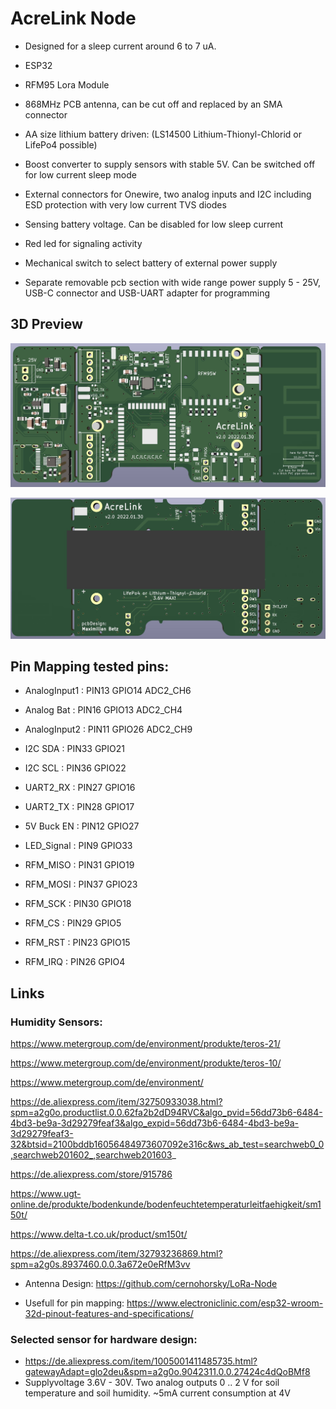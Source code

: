 # AcreLink Node

- Designed for a sleep current around 6 to 7 uA. 
- ESP32
- RFM95 Lora Module
- 868MHz PCB antenna, can be cut off and replaced by an SMA connector
- AA size lithium battery driven: (LS14500 Lithium-Thionyl-Chlorid or LifePo4 possible)
- Boost converter to supply sensors with stable 5V. Can be switched off for low current sleep mode
- External connectors for Onewire, two analog inputs and I2C including ESD protection with very low current TVS diodes
- Sensing battery voltage. Can be disabled for low sleep current
- Red led for signaling activity
- Mechanical switch to select battery of external power supply 

- Separate removable pcb section with wide range power supply 5 - 25V,  USB-C connector and USB-UART adapter for programming


## 3D Preview 
![3D Preview](media/3d_front.JPG)

![3D Preview](media/3d_back.jpg)

## Pin Mapping tested pins:   

- AnalogInput1 : PIN13  GPIO14  ADC2_CH6
- Analog Bat   : PIN16  GPIO13  ADC2_CH4 
- AnalogInput2 : PIN11 GPIO26   ADC2_CH9
- I2C SDA	   : PIN33 GPIO21 		
- I2C SCL 	   : PIN36  GPIO22     
- UART2_RX     : PIN27 GPIO16        
- UART2_TX     : PIN28 GPIO17 		 
- 5V Buck EN   : PIN12 GPIO27 		
- LED_Signal   : PIN9 GPIO33

- RFM_MISO     : PIN31  GPIO19 
- RFM_MOSI     : PIN37  GPIO23 
- RFM_SCK      : PIN30  GPIO18
- RFM_CS       : PIN29  GPIO5
- RFM_RST      : PIN23  GPIO15 
- RFM_IRQ      : PIN26  GPIO4 

## Links

### Humidity Sensors:
https://www.metergroup.com/de/environment/produkte/teros-21/

https://www.metergroup.com/de/environment/produkte/teros-10/

https://www.metergroup.com/de/environment/

https://de.aliexpress.com/item/32750933038.html?spm=a2g0o.productlist.0.0.62fa2b2dD94RVC&algo_pvid=56dd73b6-6484-4bd3-be9a-3d29279feaf3&algo_expid=56dd73b6-6484-4bd3-be9a-3d29279feaf3-32&btsid=2100bddb16056484973607092e316c&ws_ab_test=searchweb0_0,searchweb201602_,searchweb201603_

https://de.aliexpress.com/store/915786

https://www.ugt-online.de/produkte/bodenkunde/bodenfeuchtetemperaturleitfaehigkeit/sm150t/

https://www.delta-t.co.uk/product/sm150t/

https://de.aliexpress.com/item/32793236869.html?spm=a2g0s.8937460.0.0.3a672e0eRfM3vv

- Antenna Design: https://github.com/cernohorsky/LoRa-Node  

- Usefull for pin mapping: https://www.electroniclinic.com/esp32-wroom-32d-pinout-features-and-specifications/ 

### Selected sensor for hardware design:
- https://de.aliexpress.com/item/1005001411485735.html?gatewayAdapt=glo2deu&spm=a2g0o.9042311.0.0.27424c4dQoBMf8
- Supplyvoltage 3.6V - 30V.    Two analog outputs  0 .. 2 V  for  soil temperature and soil humidity. ~5mA current consumption at 4V 

